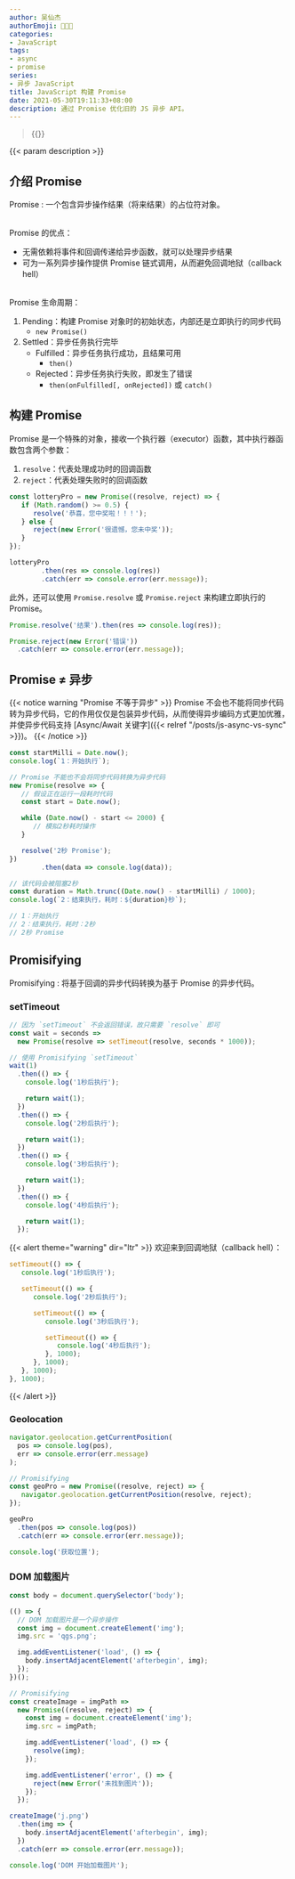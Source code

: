 ```yaml
---
author: 吴仙杰
authorEmoji: 🧑🏻‍💻
categories:
- JavaScript
tags:
- async
- promise
series:
- 异步 JavaScript
title: JavaScript 构建 Promise
date: 2021-05-30T19:11:33+08:00
description: 通过 Promise 优化旧的 JS 异步 API。
---
```


> {{<reprint>}}

{{< param description >}}

## 介绍 Promise

Promise
: 一个包含异步操作结果（将来结果）的占位符对象。

<br>Promise 的优点：

- 无需依赖将事件和回调传递给异步函数，就可以处理异步结果
- 可为一系列异步操作提供 Promise 链式调用，从而避免回调地狱（callback hell）

<br>Promise 生命周期：

1. Pending：构建 Promise 对象时的初始状态，内部还是立即执行的同步代码
    - `new Promise()`
2. Settled：异步任务执行完毕
    - Fulfilled：异步任务执行成功，且结果可用
        - `then()`
    - Rejected：异步任务执行失败，即发生了错误
        - `then(onFulfilled[, onRejected])` 或 `catch()`

## 构建 Promise

Promise 是一个特殊的对象，接收一个执行器（executor）函数，其中执行器函数包含两个参数：

1. `resolve`：代表处理成功时的回调函数
2. `reject`：代表处理失败时的回调函数

```js
const lotteryPro = new Promise((resolve, reject) => {
   if (Math.random() >= 0.5) {
      resolve('恭喜，您中奖啦！！！');
   } else {
      reject(new Error('很遗憾，您未中奖'));
   }
});

lotteryPro
        .then(res => console.log(res))
        .catch(err => console.error(err.message));
```

此外，还可以使用 `Promise.resolve` 或 `Promise.reject` 来构建立即执行的 Promise。

```js
Promise.resolve('结果').then(res => console.log(res));

Promise.reject(new Error('错误'))
  .catch(err => console.error(err.message));
```

## Promise ≠ 异步

{{< notice warning "Promise 不等于异步" >}}
Promise 不会也不能将同步代码转为异步代码，它的作用仅仅是包装异步代码，从而使得异步编码方式更加优雅，并使异步代码支持 [Async/Await 关键字]({{< relref "/posts/js-async-vs-sync" >}})。
{{< /notice >}}

```js
const startMilli = Date.now();
console.log(`1：开始执行`);

// Promise 不能也不会将同步代码转换为异步代码
new Promise(resolve => {
   // 假设正在运行一段耗时代码
   const start = Date.now();

   while (Date.now() - start <= 2000) {
      // 模拟2秒耗时操作
   }

   resolve('2秒 Promise');
})
        .then(data => console.log(data));

// 该代码会被阻塞2秒
const duration = Math.trunc((Date.now() - startMilli) / 1000);
console.log(`2：结束执行，耗时：${duration}秒`);

// 1：开始执行
// 2：结束执行，耗时：2秒
// 2秒 Promise
```

## Promisifying

Promisifying
: 将基于回调的异步代码转换为基于 Promise 的异步代码。

### setTimeout

```js
// 因为 `setTimeout` 不会返回错误，故只需要 `resolve` 即可
const wait = seconds =>
  new Promise(resolve => setTimeout(resolve, seconds * 1000));

// 使用 Promisifying `setTimeout`
wait(1)
  .then(() => {
    console.log('1秒后执行');

    return wait(1);
  })
  .then(() => {
    console.log('2秒后执行');

    return wait(1);
  })
  .then(() => {
    console.log('3秒后执行');

    return wait(1);
  })
  .then(() => {
    console.log('4秒后执行');

    return wait(1);
  });
```

{{< alert theme="warning" dir="ltr" >}}
欢迎来到回调地狱（callback hell）：

```js
setTimeout(() => {
   console.log('1秒后执行');

   setTimeout(() => {
      console.log('2秒后执行');

      setTimeout(() => {
         console.log('3秒后执行');

         setTimeout(() => {
            console.log('4秒后执行');
         }, 1000);
      }, 1000);
   }, 1000);
}, 1000);
```
{{< /alert >}}

### Geolocation

```js
navigator.geolocation.getCurrentPosition(
  pos => console.log(pos),
  err => console.error(err.message)
);

// Promisifying
const geoPro = new Promise((resolve, reject) => {
   navigator.geolocation.getCurrentPosition(resolve, reject);
});

geoPro
  .then(pos => console.log(pos))
  .catch(err => console.error(err.message));

console.log('获取位置');
```

### DOM 加载图片

```js
const body = document.querySelector('body');

(() => {
  // DOM 加载图片是一个异步操作
  const img = document.createElement('img');
  img.src = 'qgs.png';

  img.addEventListener('load', () => {
    body.insertAdjacentElement('afterbegin', img);
  });
})();

// Promisifying
const createImage = imgPath =>
  new Promise((resolve, reject) => {
    const img = document.createElement('img');
    img.src = imgPath;

    img.addEventListener('load', () => {
      resolve(img);
    });

    img.addEventListener('error', () => {
      reject(new Error('未找到图片'));
    });
  });

createImage('j.png')
  .then(img => {
    body.insertAdjacentElement('afterbegin', img);
  })
  .catch(err => console.error(err.message));

console.log('DOM 开始加载图片');
```
